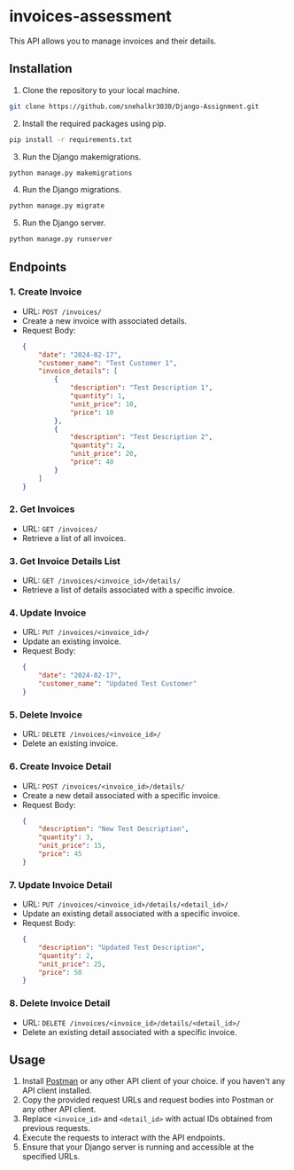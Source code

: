 # invoices-assessment

This API allows you to manage invoices and their details.


## Installation

1. Clone the repository to your local machine.
```bash
git clone https://github.com/snehalkr3030/Django-Assignment.git
```

2. Install the required packages using pip.
```bash
pip install -r requirements.txt
```
3. Run the Django makemigrations.
```bash
python manage.py makemigrations
```

4. Run the Django migrations.
```bash
python manage.py migrate
```


5. Run the Django server.
```bash
python manage.py runserver
```



## Endpoints

### 1. Create Invoice

- URL: `POST /invoices/`
- Create a new invoice with associated details.
- Request Body:
  ```json
  {
      "date": "2024-02-17",
      "customer_name": "Test Customer 1",
      "invoice_details": [
          {
              "description": "Test Description 1",
              "quantity": 1,
              "unit_price": 10,
              "price": 10
          },
          {
              "description": "Test Description 2",
              "quantity": 2,
              "unit_price": 20,
              "price": 40
          }
      ]
  }
  ```

### 2. Get Invoices

- URL: `GET /invoices/`
- Retrieve a list of all invoices.

### 3. Get Invoice Details List

- URL: `GET /invoices/<invoice_id>/details/`
- Retrieve a list of details associated with a specific invoice.

### 4. Update Invoice

- URL: `PUT /invoices/<invoice_id>/`
- Update an existing invoice.
- Request Body:
  ```json
  {
      "date": "2024-02-17",
      "customer_name": "Updated Test Customer"
  }
  ```

### 5. Delete Invoice

- URL: `DELETE /invoices/<invoice_id>/`
- Delete an existing invoice.

### 6. Create Invoice Detail

- URL: `POST /invoices/<invoice_id>/details/`
- Create a new detail associated with a specific invoice.
- Request Body:
  ```json
  {
      "description": "New Test Description",
      "quantity": 3,
      "unit_price": 15,
      "price": 45
  }
  ```

### 7. Update Invoice Detail

- URL: `PUT /invoices/<invoice_id>/details/<detail_id>/`
- Update an existing detail associated with a specific invoice.
- Request Body:
  ```json
  {
      "description": "Updated Test Description",
      "quantity": 2,
      "unit_price": 25,
      "price": 50
  }
  ```

### 8. Delete Invoice Detail

- URL: `DELETE /invoices/<invoice_id>/details/<detail_id>/`
- Delete an existing detail associated with a specific invoice.

## Usage

1. Install [Postman](https://www.postman.com/) or any other API client of your choice. if you haven't any API client installed.
2. Copy the provided request URLs and request bodies into Postman or any other API client.
3. Replace `<invoice_id>` and `<detail_id>` with actual IDs obtained from previous requests.
4. Execute the requests to interact with the API endpoints.
5. Ensure that your Django server is running and accessible at the specified URLs.


